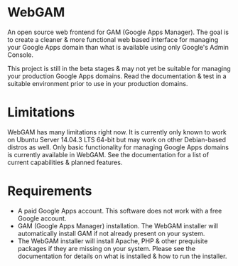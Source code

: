 # WebGAM
An open source web frontend for GAM (Google Apps Manager).  The goal is to create a cleaner &amp; more functional web based interface for managing your Google Apps domain than what is available using only Google's Admin Console.

This project is still in the beta stages & may not yet be suitable for managing your production Google Apps domains.  Read the documentation & test in a suitable environment prior to use in your production domains.

# Limitations
WebGAM has many limitations right now.  It is currently only known to work on Ubuntu Server 14.04.3 LTS 64-bit but may work on other Debian-based distros as well.  Only basic functionality for managing Google Apps domains is currently available in WebGAM.  See the documentation for a list of current capabilities & planned features.

# Requirements
- A paid Google Apps account.  This software does not work with a free Google account.
- GAM (Google Apps Manager) installation.  The WebGAM installer will automatically install GAM if not already present on your system.
- The WebGAM installer will install Apache, PHP & other prequisite packages if they are missing on your system.  Please see the documentation for details on what is installed & how to run the installer.
